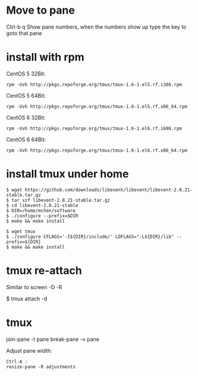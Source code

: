 # Move to pane
Ctrl-b q 
	Show pane numbers, when the numbers show up type the key to goto that pane

# install with rpm
CentOS 5 32Bit:

	rpm -Uvh http://pkgs.repoforge.org/tmux/tmux-1.6-1.el5.rf.i386.rpm

CentOS 5 64Bit:

	rpm -Uvh http://pkgs.repoforge.org/tmux/tmux-1.6-1.el5.rf.x86_64.rpm

CentOS 6 32Bit:

	rpm -Uvh http://pkgs.repoforge.org/tmux/tmux-1.6-1.el6.rf.i686.rpm

CentOS 6 64Bit:

	rpm -Uvh http://pkgs.repoforge.org/tmux/tmux-1.6-1.el6.rf.x86_64.rpm

# install tmux under home

	$ wget https://github.com/downloads/libevent/libevent/libevent-2.0.21-stable.tar.gz
	$ tar xzf libevent-2.0.21-stable.tar.gz
	$ cd libevent-2.0.21-stable
	$ DIR=/home/mchen/software
	$ ./configure --prefix=$DIR
	$ make && make install

	$ wget tmux
	$ ./configure CFLAGS='-I${DIR}/include/' LDFLAGS="-L${DIR}/lib" --prefix=${DIR}
	$ make && make install

# tmux re-attach
Similar to screen -D -R

  $ tmux attach -d

# tmux
join-pane -t pane
break-pane -v pane

Adjust pane width:

    Ctrl-A :
    resize-pane -R adjustments

